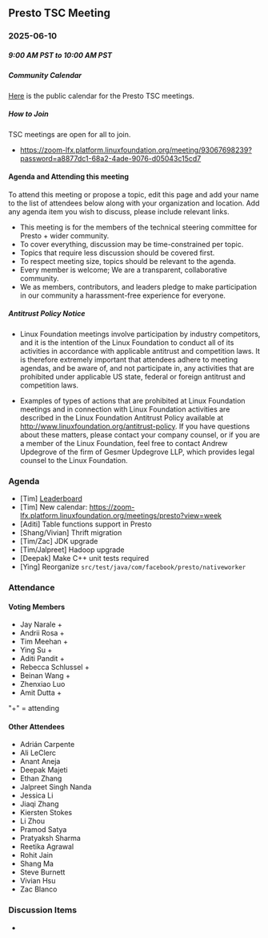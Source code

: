 ## Presto TSC Meeting

### 2025-06-10
##### 9:00 AM PST to 10:00 AM PST

##### Community Calendar

[Here](https://zoom-lfx.platform.linuxfoundation.org/meetings/presto?view=week) is the public calendar for the Presto TSC meetings.

##### How to Join

TSC meetings are open for all to join.

* https://zoom-lfx.platform.linuxfoundation.org/meeting/93067698239?password=a8877dc1-68a2-4ade-9076-d05043c15cd7

#### Agenda and Attending this meeting

To attend this meeting or propose a topic, edit this page and add your name to the list of attendees below along with your organization and location. Add any agenda item you wish to discuss, please include relevant links.

* This meeting is for the members of the technical steering committee for Presto + wider community.
* To cover everything, discussion may be time-constrained per topic.
* Topics that require less discussion should be covered first.
* To respect meeting size, topics should be relevant to the agenda.
* Every member is welcome; We are a transparent, collaborative community.
* We as members, contributors, and leaders pledge to make participation in our community a harassment-free experience for everyone.

##### Antitrust Policy Notice

* Linux Foundation meetings involve participation by industry competitors, and it is the intention of the Linux Foundation to conduct all of its activities in accordance with applicable antitrust and competition laws. It is therefore extremely important that attendees adhere to meeting agendas, and be aware of, and not participate in, any activities that are prohibited under applicable US state, federal or foreign antitrust and competition laws.

* Examples of types of actions that are prohibited at Linux Foundation meetings and in connection with Linux Foundation activities are described in the Linux Foundation Antitrust Policy available at http://www.linuxfoundation.org/antitrust-policy. If you have questions about these matters, please contact your company counsel, or if you are a member of the Linux Foundation, feel free to contact Andrew Updegrove of the firm of Gesmer Updegrove LLP, which provides legal counsel to the Linux Foundation.

### Agenda

* [Tim] [Leaderboard](https://github.com/prestodb/tsc/tree/master/meetings/files/2025-06-10)
* [Tim] New calendar: https://zoom-lfx.platform.linuxfoundation.org/meetings/presto?view=week
* [Aditi] Table functions support in Presto
* [Shang/Vivian] Thrift migration
* [Tim/Zac] JDK upgrade
* [Tim/Jalpreet] Hadoop upgrade
* [Deepak] Make C++ unit tests required
* [Ying] Reorganize `src/test/java/com/facebook/presto/nativeworker`

### Attendance


#### Voting Members

* Jay Narale + 
* Andrii Rosa +
* Tim Meehan +
* Ying Su +
* Aditi Pandit +
* Rebecca Schlussel +
* Beinan Wang +
* Zhenxiao Luo
* Amit Dutta +

"+" = attending


#### Other Attendees

* Adrián Carpente
* Ali LeClerc
* Anant Aneja
* Deepak Majeti
* Ethan Zhang
* Jalpreet Singh Nanda
* Jessica Li
* Jiaqi Zhang
* Kiersten Stokes
* Li Zhou
* Pramod Satya
* Pratyaksh Sharma
* Reetika Agrawal
* Rohit Jain
* Shang Ma
* Steve Burnett
* Vivian Hsu
* Zac Blanco




### Discussion Items

- 

